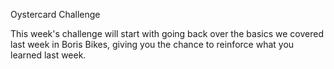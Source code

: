 Oystercard Challenge

This week's challenge will start with going back over the basics we covered last week in Boris Bikes, giving you the chance to reinforce what you learned last week. 
